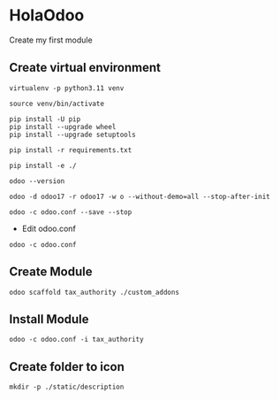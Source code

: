 # HolaOdoo
Create my first module

## Create virtual environment
```
virtualenv -p python3.11 venv
```
```
source venv/bin/activate
```
```
pip install -U pip
pip install --upgrade wheel
pip install --upgrade setuptools
```
```
pip install -r requirements.txt
```
```
pip install -e ./
```
```
odoo --version
```
```
odoo -d odoo17 -r odoo17 -w o --without-demo=all --stop-after-init
```
```
odoo -c odoo.conf --save --stop
```
- Edit odoo.conf
```
odoo -c odoo.conf
```
## Create Module
```
odoo scaffold tax_authority ./custom_addons
```
## Install Module
```
odoo -c odoo.conf -i tax_authority
```
## Create folder to icon
```
mkdir -p ./static/description
```

